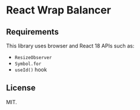 # React Wrap Balancer

## Requirements

This library uses browser and React 18 APIs such as:
- `ResizeObserver`
- `Symbol.for`
- `useId()` hook

## License

MIT.
